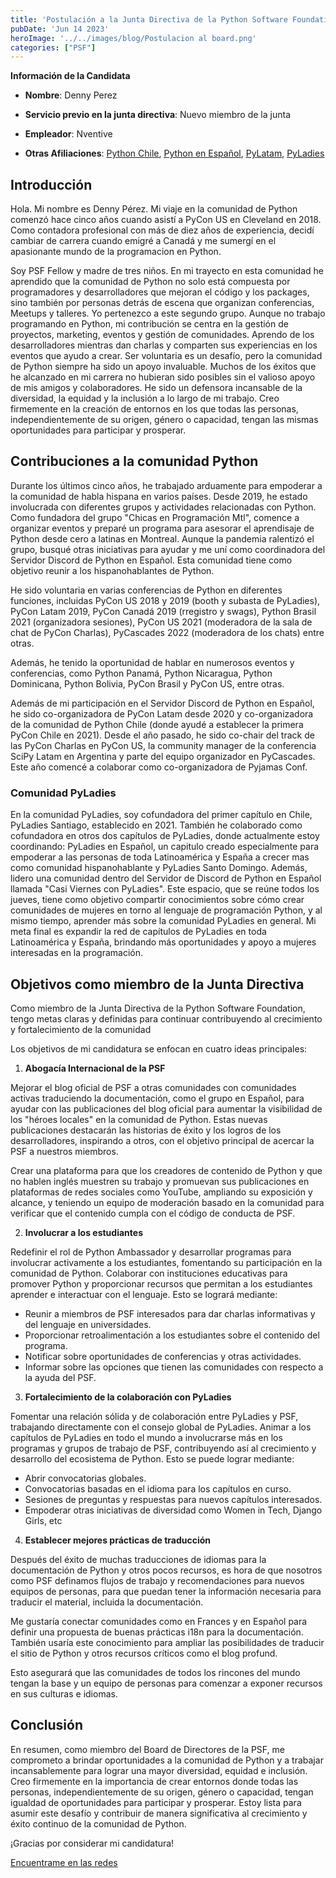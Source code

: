 ```yaml
---
title: 'Postulación a la Junta Directiva de la Python Software Foundation (PSF)'
pubDate: 'Jun 14 2023'
heroImage: '../../images/blog/Postulacion al board.png'
categories: ["PSF"]
---
```


**Información de la Candidata**

- **Nombre**: Denny Perez

- **Servicio previo en la junta directiva**: Nuevo miembro de la junta

- **Empleador**: Nventive

- **Otras Afiliaciones**: [<u>Python Chile</u>](https://pythonchile.cl), [<u>Python en Español</u>](https://hablemospython.dev), [<u>PyLatam</u>](https://www.pylatam.org/), [<u>PyLadies</u>](https://pyladies.com/)

## Introducción

Hola. Mi nombre es Denny Pérez. Mi viaje en la comunidad de Python comenzó hace cinco años cuando asistí a PyCon US en Cleveland en 2018. Como contadora profesional con más de diez años de experiencia, decidí cambiar de carrera cuando emigré a Canadá y me sumergí en el apasionante mundo de la programacion en Python.

Soy PSF Fellow y madre de tres niños. En mi trayecto en esta comunidad he aprendido que la comunidad de Python no solo está compuesta por programadores y desarrolladores que mejoran el código y los packages, sino también por personas detrás de escena que organizan conferencias, Meetups y talleres. Yo pertenezco a este segundo grupo. Aunque no trabajo programando en Python, mi contribución se centra en la gestión de proyectos, marketing, eventos y gestión de comunidades. Aprendo de los desarrolladores mientras dan charlas y comparten sus experiencias en los eventos que ayudo a crear. Ser voluntaria es un desafío, pero la comunidad de Python siempre ha sido un apoyo invaluable. Muchos de los éxitos que he alcanzado en mi carrera no hubieran sido posibles sin el valioso apoyo de mis amigos y colaboradores. He sido un defensora incansable de la diversidad, la equidad y la inclusión a lo largo de mi trabajo. Creo firmemente en la creación de entornos en los que todas las personas, independientemente de su origen, género o capacidad, tengan las mismas oportunidades para participar y prosperar.

## Contribuciones a la comunidad Python

Durante los últimos cinco años, he trabajado arduamente para empoderar a la comunidad de habla hispana en varios países. Desde 2019, he estado involucrada con diferentes grupos y actividades relacionadas con Python. Como fundadora del grupo "Chicas en Programación Mtl", comence a organizar eventos y preparé un programa para asesorar el aprendisaje de Python desde cero a latinas en Montreal. Aunque la pandemia ralentizó el grupo, busqué otras iniciativas para ayudar y me uní como coordinadora del Servidor Discord de Python en Español. Esta comunidad tiene como objetivo reunir a los hispanohablantes de Python.

He sido voluntaria en varias conferencias de Python en diferentes funciones, incluidas PyCon US 2018 y 2019 (booth y subasta de PyLadies), PyCon Latam 2019, PyCon Canadá 2019 (rregistro y swags), Python Brasil 2021 (organizadora sesiones), PyCon US 2021 (moderadora de la sala de chat de PyCon Charlas), PyCascades 2022 (moderadora de los chats) entre otras.

Además, he tenido la oportunidad de hablar en numerosos eventos y conferencias, como Python Panamá, Python Nicaragua, Python Dominicana, Python Bolivia, PyCon Brasil y PyCon US, entre otras.

Además de mi participación en el Servidor Discord de Python en Español, he sido co-organizadora de PyCon Latam desde 2020 y co-organizadora de la comunidad de Python Chile (donde ayudé a establecer la primera PyCon Chile en 2021). Desde el año pasado, he sido co-chair del track de las PyCon Charlas en PyCon US, la community manager de la conferencia SciPy Latam en Argentina y parte del equipo organizador en PyCascades. Este año comencé a colaborar como co-organizadora de Pyjamas Conf.


###  **Comunidad PyLadies**

En la comunidad PyLadies, soy cofundadora del primer capítulo en Chile, PyLadies Santiago, establecido en 2021. También he colaborado como cofundadora en otros dos capítulos de PyLadies, donde actualmente estoy coordinando: PyLadies en Español, un capitulo creado especialmente para empoderar a las personas de toda Latinoamérica y España a crecer mas como comunidad hispanohablante y PyLadies Santo Domingo. Además, lidero una comunidad dentro del Servidor de Discord de Python en Español llamada "Casi Viernes con PyLadies". Este espacio, que se reúne todos los jueves, tiene como objetivo compartir conocimientos sobre cómo crear comunidades de mujeres en torno al lenguaje de programación Python, y al mismo tiempo, aprender más sobre la comunidad PyLadies en general. Mi meta final es expandir la red de capítulos de PyLadies en toda Latinoamérica y España, brindando más oportunidades y apoyo a mujeres interesadas en la programación.

##  Objetivos como miembro de la Junta Directiva

Como miembro de la Junta Directiva de la Python Software Foundation, tengo metas claras y definidas para continuar contribuyendo al crecimiento y fortalecimiento de la comunidad

Los objetivos de mi candidatura se enfocan en cuatro ideas principales:

1. **Abogacía Internacional de la PSF**

Mejorar el blog oficial de PSF a otras comunidades con comunidades activas traduciendo la documentación, como el grupo en Español, para ayudar con las publicaciones del blog oficial para aumentar la visibilidad de los "héroes locales" en la comunidad de Python. Estas nuevas publicaciones destacarán las historias de éxito y los logros de los desarrolladores, inspirando a otros, con el objetivo principal de acercar la PSF a nuestros miembros.

Crear una plataforma para que los creadores de contenido de Python y que no hablen inglés muestren su trabajo y promuevan sus publicaciones en plataformas de redes sociales como YouTube, ampliando su exposición y alcance, y teniendo un equipo de moderación basado en la comunidad para verificar que el contenido cumpla con el código de conducta de PSF.

2. **Involucrar a los estudiantes**

Redefinir el rol de Python Ambassador y desarrollar programas para involucrar activamente a los estudiantes, fomentando su participación en la comunidad de Python.
Colaborar con instituciones educativas para promover Python y proporcionar recursos que permitan a los estudiantes aprender e interactuar con el lenguaje. Esto se logrará mediante:

- Reunir a miembros de PSF interesados para dar charlas informativas y del lenguaje en universidades.
- Proporcionar retroalimentación a los estudiantes sobre el contenido del programa.
- Notificar sobre oportunidades de conferencias y otras actividades.
- Informar sobre las opciones que tienen las comunidades con respecto a la ayuda del PSF.

3. **Fortalecimiento de la colaboración con PyLadies**

Fomentar una relación sólida y de colaboración entre PyLadies y PSF, trabajando directamente con el consejo global de PyLadies.
Animar a los capítulos de PyLadies en todo el mundo a involucrarse más en los programas y grupos de trabajo de PSF, contribuyendo así al crecimiento y desarrollo del ecosistema de Python. Esto se puede lograr mediante:

-  Abrir convocatorias globales.
- Convocatorias basadas en el idioma para los capítulos en curso.
- Sesiones de preguntas y respuestas para nuevos capítulos interesados.
- Empoderar otras iniciativas de diversidad como Women in Tech, Django Girls, etc

4. **Establecer mejores prácticas de traducción**

Después del éxito de muchas traducciones de idiomas para la documentación de Python y otros pocos recursos, es hora de que nosotros como PSF definamos flujos de trabajo y recomendaciones para nuevos equipos de personas, para que puedan tener la información necesaria para traducir el material, incluida la documentación.

Me gustaría conectar comunidades como en Frances y en Español para definir una propuesta de buenas prácticas i18n para la documentación. También usaría este conocimiento para ampliar las posibilidades de traducir el sitio de Python y otros recursos críticos como el blog profund.

Esto asegurará que las comunidades de todos los rincones del mundo tengan la base y un equipo de personas para comenzar a exponer recursos en sus culturas e idiomas.

##  **Conclusión**

En resumen, como miembro del Board de Directores de la PSF, me comprometo a brindar oportunidades a la comunidad de Python y a trabajar incansablemente para lograr una mayor diversidad, equidad e inclusión. Creo firmemente en la importancia de crear entornos donde todas las personas, independientemente de su origen, género o capacidad, tengan igualdad de oportunidades para participar y prosperar. Estoy lista para asumir este desafío y contribuir de manera significativa al crecimiento y éxito continuo de la comunidad de Python.  

¡Gracias por considerar mi candidatura!

[Encuentrame en las redes](https://linktr.ee/Dennyperez18)
